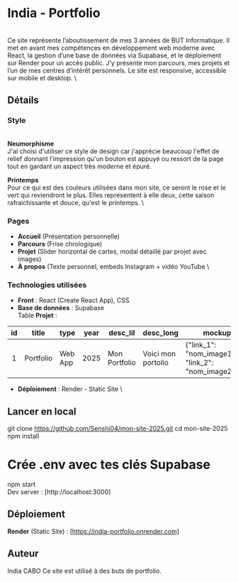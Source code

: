 # India - Portfolio
\
Ce site représente l’aboutissement de mes 3 années de BUT Informatique. Il met en avant mes compétences en développement web moderne avec React, la gestion d’une base de données via Supabase, et le déploiement sur Render pour un accès public.
J’y présente mon parcours, mes projets et l’un de mes centres d’intérêt personnels. Le site est responsive, accessible sur mobile et desktop.
\
## Détails

### Style
\
**Neumorphisme** \
J'ai choisi d'utiliser ce style de design car j'apprécie beaucoup l'effet de relief donnant l'impression qu'un bouton est appuyé ou ressort de la page tout en gardant un aspect très moderne et épuré.

**Printemps** \
Pour ce qui est des couleurs utilisées dans mon site, ce seront le rose et le vert qui reviendront le plus. Elles représentent à elle deux, cette saison rafraichissante et douce, qu'est le printemps.
\
### Pages

- **Accueil** (Présentation personnelle)
- **Parcours** (Frise chrologique)
- **Projet** (Slider horizontal de cartes, modal détaillé par projet avec images)
- **À propos** (Texte personnel, embeds Instagram + vidéo YouTube
\
### Technologies utilisées 

- **Front** : React (Create React App), CSS
- **Base de données** : Supabase
\
Table **Projet** : 

| id | title     | type    | year | desc_lil      | desc_long          | mockups                                                  |
|:--:|-----------|---------|------|---------------|--------------------|----------------------------------------------------------|
| 1  | Portfolio | Web App | 2025 | Mon Portfolio | Voici mon portolio | {"link_1": "nom_image1.png", "link_2": "nom_image2.png"} |

- **Déploiement** : Render - Static Site
\
## Lancer en local

git clone https://github.com/Senshi04/mon-site-2025.git
cd mon-site-2025
npm install
# Crée .env avec tes clés Supabase
npm start
\
Dev server : [http://localhost:3000]

## Déploiement 

**Render** (Static Site) : [https://india-portfolio.onrender.com]

## Auteur

India CABO
Ce site est utilisé à des buts de portfolio.
